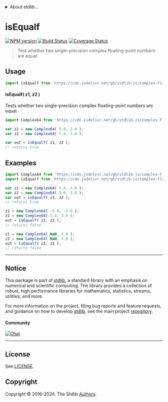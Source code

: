 <!--

@license Apache-2.0

Copyright (c) 2024 The Stdlib Authors.

Licensed under the Apache License, Version 2.0 (the "License");
you may not use this file except in compliance with the License.
You may obtain a copy of the License at

   http://www.apache.org/licenses/LICENSE-2.0

Unless required by applicable law or agreed to in writing, software
distributed under the License is distributed on an "AS IS" BASIS,
WITHOUT WARRANTIES OR CONDITIONS OF ANY KIND, either express or implied.
See the License for the specific language governing permissions and
limitations under the License.

-->


<details>
  <summary>
    About stdlib...
  </summary>
  <p>We believe in a future in which the web is a preferred environment for numerical computation. To help realize this future, we've built stdlib. stdlib is a standard library, with an emphasis on numerical and scientific computation, written in JavaScript (and C) for execution in browsers and in Node.js.</p>
  <p>The library is fully decomposable, being architected in such a way that you can swap out and mix and match APIs and functionality to cater to your exact preferences and use cases.</p>
  <p>When you use stdlib, you can be absolutely certain that you are using the most thorough, rigorous, well-written, studied, documented, tested, measured, and high-quality code out there.</p>
  <p>To join us in bringing numerical computing to the web, get started by checking us out on <a href="https://github.com/stdlib-js/stdlib">GitHub</a>, and please consider <a href="https://opencollective.com/stdlib">financially supporting stdlib</a>. We greatly appreciate your continued support!</p>
</details>

# isEqualf

[![NPM version][npm-image]][npm-url] [![Build Status][test-image]][test-url] [![Coverage Status][coverage-image]][coverage-url] <!-- [![dependencies][dependencies-image]][dependencies-url] -->

> Test whether two single-precision complex floating-point numbers are equal.

<!-- Section to include introductory text. Make sure to keep an empty line after the intro `section` element and another before the `/section` close. -->

<section class="intro">

</section>

<!-- /.intro -->

<!-- Package usage documentation. -->



<section class="usage">

## Usage

```javascript
import isEqualf from 'https://cdn.jsdelivr.net/gh/stdlib-js/complex-float32-base-assert-is-equal@v0.1.1-deno/mod.js';
```

#### isEqualf( z1, z2 )

Tests whether two single-precision complex floating-point numbers are equal.

```javascript
import Complex64 from 'https://cdn.jsdelivr.net/gh/stdlib-js/complex-float32-ctor@deno/mod.js';

var z1 = new Complex64( 5.0, 3.0 );
var z2 = new Complex64( 5.0, 3.0 );

var out = isEqualf( z1, z2 );
// returns true
```

</section>

<!-- /.usage -->

<!-- Package usage notes. Make sure to keep an empty line after the `section` element and another before the `/section` close. -->

<section class="notes">

</section>

<!-- /.notes -->

<!-- Package usage examples. -->

<section class="examples">

## Examples

<!-- eslint no-undef: "error" -->

```javascript
import Complex64 from 'https://cdn.jsdelivr.net/gh/stdlib-js/complex-float32-ctor@deno/mod.js';
import isEqualf from 'https://cdn.jsdelivr.net/gh/stdlib-js/complex-float32-base-assert-is-equal@v0.1.1-deno/mod.js';

var z1 = new Complex64( 5.0, 3.0 );
var z2 = new Complex64( 5.0, 3.0 );
var out = isEqualf( z1, z2 );
// returns true

z1 = new Complex64( -5.0, -3.0 );
z2 = new Complex64( 5.0, 3.0 );
out = isEqualf( z1, z2 );
// returns false

z1 = new Complex64( NaN, 3.0 );
z2 = new Complex64( NaN, 3.0 );
out = isEqualf( z1, z2 );
// returns false
```

</section>

<!-- /.examples -->

<!-- C interface documentation. -->



<!-- Section to include cited references. If references are included, add a horizontal rule *before* the section. Make sure to keep an empty line after the `section` element and another before the `/section` close. -->

<section class="references">

</section>

<!-- /.references -->

<!-- Section for related `stdlib` packages. Do not manually edit this section, as it is automatically populated. -->

<section class="related">

</section>

<!-- /.related -->

<!-- Section for all links. Make sure to keep an empty line after the `section` element and another before the `/section` close. -->


<section class="main-repo" >

* * *

## Notice

This package is part of [stdlib][stdlib], a standard library with an emphasis on numerical and scientific computing. The library provides a collection of robust, high performance libraries for mathematics, statistics, streams, utilities, and more.

For more information on the project, filing bug reports and feature requests, and guidance on how to develop [stdlib][stdlib], see the main project [repository][stdlib].

#### Community

[![Chat][chat-image]][chat-url]

---

## License

See [LICENSE][stdlib-license].


## Copyright

Copyright &copy; 2016-2024. The Stdlib [Authors][stdlib-authors].

</section>

<!-- /.stdlib -->

<!-- Section for all links. Make sure to keep an empty line after the `section` element and another before the `/section` close. -->

<section class="links">

[npm-image]: http://img.shields.io/npm/v/@stdlib/complex-float32-base-assert-is-equal.svg
[npm-url]: https://npmjs.org/package/@stdlib/complex-float32-base-assert-is-equal

[test-image]: https://github.com/stdlib-js/complex-float32-base-assert-is-equal/actions/workflows/test.yml/badge.svg?branch=v0.1.1
[test-url]: https://github.com/stdlib-js/complex-float32-base-assert-is-equal/actions/workflows/test.yml?query=branch:v0.1.1

[coverage-image]: https://img.shields.io/codecov/c/github/stdlib-js/complex-float32-base-assert-is-equal/main.svg
[coverage-url]: https://codecov.io/github/stdlib-js/complex-float32-base-assert-is-equal?branch=main

<!--

[dependencies-image]: https://img.shields.io/david/stdlib-js/complex-float32-base-assert-is-equal.svg
[dependencies-url]: https://david-dm.org/stdlib-js/complex-float32-base-assert-is-equal/main

-->

[chat-image]: https://img.shields.io/gitter/room/stdlib-js/stdlib.svg
[chat-url]: https://app.gitter.im/#/room/#stdlib-js_stdlib:gitter.im

[stdlib]: https://github.com/stdlib-js/stdlib

[stdlib-authors]: https://github.com/stdlib-js/stdlib/graphs/contributors

[umd]: https://github.com/umdjs/umd
[es-module]: https://developer.mozilla.org/en-US/docs/Web/JavaScript/Guide/Modules

[deno-url]: https://github.com/stdlib-js/complex-float32-base-assert-is-equal/tree/deno
[deno-readme]: https://github.com/stdlib-js/complex-float32-base-assert-is-equal/blob/deno/README.md
[umd-url]: https://github.com/stdlib-js/complex-float32-base-assert-is-equal/tree/umd
[umd-readme]: https://github.com/stdlib-js/complex-float32-base-assert-is-equal/blob/umd/README.md
[esm-url]: https://github.com/stdlib-js/complex-float32-base-assert-is-equal/tree/esm
[esm-readme]: https://github.com/stdlib-js/complex-float32-base-assert-is-equal/blob/esm/README.md
[branches-url]: https://github.com/stdlib-js/complex-float32-base-assert-is-equal/blob/main/branches.md

[stdlib-license]: https://raw.githubusercontent.com/stdlib-js/complex-float32-base-assert-is-equal/main/LICENSE

</section>

<!-- /.links -->
